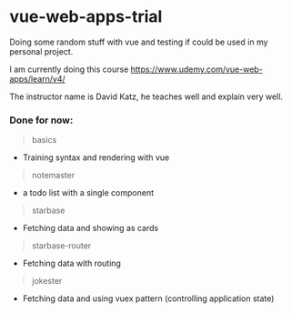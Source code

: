 # vue-web-apps-trial

Doing some random stuff with vue and testing if could be used in my personal project.

I am currently doing this course https://www.udemy.com/vue-web-apps/learn/v4/

The instructor name is David Katz, he teaches well and explain very well.


### Done for now:

> basics
- Training syntax and rendering with vue

> notemaster
- a todo list with a single component

> starbase
- Fetching data and showing as cards

> starbase-router
- Fetching data with routing

> jokester
- Fetching data and using vuex pattern (controlling application state)
